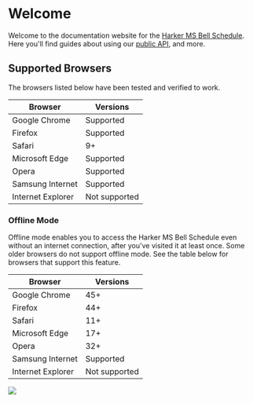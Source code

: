 # Welcome
Welcome to the documentation website for the [Harker MS Bell Schedule](https://msbell.harker.xyz). Here you'll find guides about using our [public API](api.html), and more.


## Supported Browsers

The browsers listed below have been tested and verified to work.

Browser | Versions
------- | --------
Google Chrome | Supported
Firefox | Supported
Safari | 9+
Microsoft Edge | Supported
Opera | Supported
Samsung Internet | Supported
Internet Explorer | Not supported

### Offline Mode

Offline mode enables you to access the Harker MS Bell Schedule even without an internet connection, after you've visited it at least once.
Some older browsers do not support offline mode. See the table below for browsers that support this feature.

Browser | Versions
------- | --------
Google Chrome | 45+
Firefox | 44+
Safari | 11+
Microsoft Edge | 17+
Opera | 32+
Samsung Internet | Supported
Internet Explorer | Not supported

<a href="https://www.netlify.com" target="_blank">
  <img src="https://www.netlify.com/img/global/badges/netlify-light.svg"/>
</a>